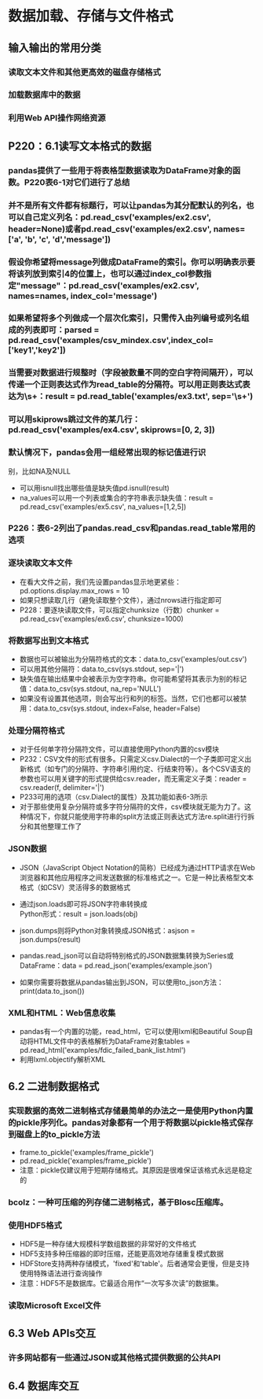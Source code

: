 # 数据加载、存储与文件格式  
  
## 输入输出的常用分类  
  
### 读取文本文件和其他更高效的磁盘存储格式  
  
### 加载数据库中的数据  
  
### 利用Web API操作网络资源  
  
## P220：6.1读写文本格式的数据  
  
### pandas提供了一些用于将表格型数据读取为DataFrame对象的函数。P220表6-1对它们进行了总结  
  
### 并不是所有文件都有标题行，可以让pandas为其分配默认的列名，也可以自己定义列名：pd.read_csv('examples/ex2.csv', header=None)或者pd.read_csv('examples/ex2.csv', names=['a', 'b', 'c', 'd','message'])  
  
### 假设你希望将message列做成DataFrame的索引。你可以明确表示要将该列放到索引4的位置上，也可以通过index_col参数指定"message"：pd.read_csv('examples/ex2.csv', names=names, index_col='message')  
  
### 如果希望将多个列做成一个层次化索引，只需传入由列编号或列名组成的列表即可：parsed = pd.read_csv('examples/csv_mindex.csv',index_col=['key1','key2'])  
  
### 当需要对数据进行规整时（字段被数量不同的空白字符间隔开），可以传递一个正则表达式作为read_table的分隔符。可以用正则表达式表达为\s+：result = pd.read_table('examples/ex3.txt', sep='\s+')  
  
### 可以用skiprows跳过文件的某几行：pd.read_csv('examples/ex4.csv', skiprows=[0, 2, 3])  
  
### 默认情况下，pandas会用一组经常出现的标记值进行识  
  
别，比如NA及NULL  
  
* 可以用isnull找出哪些值是缺失值pd.isnull(result)  
* na_values可以用一个列表或集合的字符串表示缺失值：result = pd.read_csv('examples/ex5.csv', na_values=[1,2,5])  
  
### P226：表6-2列出了pandas.read_csv和pandas.read_table常用的选项  
  
### 逐块读取文本文件  
  
* 在看大文件之前，我们先设置pandas显示地更紧些：pd.options.display.max_rows = 10  
* 如果只想读取几行（避免读取整个文件），通过nrows进行指定即可  
* P228：要逐块读取文件，可以指定chunksize（行数）chunker = pd.read_csv('examples/ex6.csv', chunksize=1000)  
  
### 将数据写出到文本格式  
  
* 数据也可以被输出为分隔符格式的文本：data.to_csv('examples/out.csv')  
* 可以用其他分隔符：data.to_csv(sys.stdout, sep='|')  
* 缺失值在输出结果中会被表示为空字符串。你可能希望将其表示为别的标记值：data.to_csv(sys.stdout, na_rep='NULL')  
* 如果没有设置其他选项，则会写出行和列的标签。当然，它们也都可以被禁用：data.to_csv(sys.stdout, index=False, header=False)  
  
### 处理分隔符格式  
  
* 对于任何单字符分隔符文件，可以直接使用Python内置的csv模块  
* P232：CSV文件的形式有很多。只需定义csv.Dialect的一个子类即可定义出新格式（如专门的分隔符、字符串引用约定、行结束符等）。各个CSV语支的参数也可以用关键字的形式提供给csv.reader，而无需定义子类：reader = csv.reader(f, delimiter='|')  
* P233可用的选项（csv.Dialect的属性）及其功能如表6-3所示  
* 对于那些使用复杂分隔符或多字符分隔符的文件，csv模块就无能为力了。这种情况下，你就只能使用字符串的split方法或正则表达式方法re.split进行行拆分和其他整理工作了  
  
### JSON数据  
  
* JSON（JavaScript Object Notation的简称）已经成为通过HTTP请求在Web浏览器和其他应用程序之间发送数据的标准格式之一。它是一种比表格型文本格式（如CSV）灵活得多的数据格式  
* 通过json.loads即可将JSON字符串转换成  
    Python形式：result = json.loads(obj)  
  
* json.dumps则将Python对象转换成JSON格式：asjson = json.dumps(result)  
* pandas.read_json可以自动将特别格式的JSON数据集转换为Series或DataFrame：data = pd.read_json('examples/example.json')  
* 如果你需要将数据从pandas输出到JSON，可以使用to_json方法：print(data.to_json())  
  
### XML和HTML：Web信息收集  
  
* pandas有一个内置的功能，read_html，它可以使用lxml和Beautiful Soup自动将HTML文件中的表格解析为DataFrame对象tables = pd.read_html('examples/fdic_failed_bank_list.html')  
* 利用lxml.objectify解析XML  
  
## 6.2 二进制数据格式  
  
### 实现数据的高效二进制格式存储最简单的办法之一是使用Python内置的pickle序列化。pandas对象都有一个用于将数据以pickle格式保存到磁盘上的to_pickle方法  
  
* frame.to_pickle('examples/frame_pickle')  
* pd.read_pickle('examples/frame_pickle')  
* 注意：pickle仅建议用于短期存储格式。其原因是很难保证该格式永远是稳定的  
  
### bcolz：一种可压缩的列存储二进制格式，基于Blosc压缩库。  
  
### 使用HDF5格式  
  
* HDF5是一种存储大规模科学数组数据的非常好的文件格式  
* HDF5支持多种压缩器的即时压缩，还能更高效地存储重复模式数据  
* HDFStore支持两种存储模式，'fixed'和'table'。后者通常会更慢，但是支持使用特殊语法进行查询操作  
* 注意：HDF5不是数据库。它最适合用作“一次写多次读”的数据集。  
  
### 读取Microsoft Excel文件  
  
## 6.3 Web APIs交互  
  
### 许多网站都有一些通过JSON或其他格式提供数据的公共API  
  
## 6.4 数据库交互  
  
